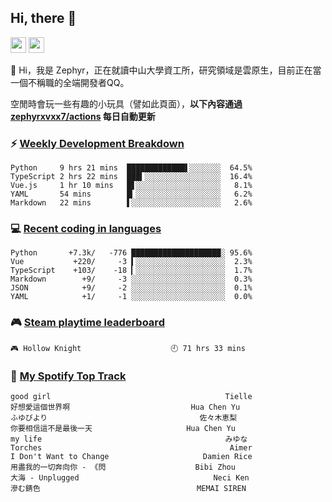 <!--
**zephyrxvxx7/zephyrxvxx7** is a ✨ _special_ ✨ repository because its `README.md` (this file) appears on your GitHub profile.

Here are some ideas to get you started:

- 🔭 I’m currently working on ...
- 🌱 I’m currently learning ...
- 👯 I’m looking to collaborate on ...
- 🤔 I’m looking for help with ...
- 💬 Ask me about ...
- 📫 How to reach me: ...
- 😄 Pronouns: ...
- ⚡ Fun fact: ...
-->

## Hi, there 👋

<a href="https://www.instagram.com/zephyrxvxx7/"><img src="https://img.shields.io/badge/instagram-3f729b?&style=for-the-badge&logo=instagram&logoColor=white" height=25></a>
<a href="https://zephyrxvxx7.me/"><img src="https://img.shields.io/badge/blog-gray?&style=for-the-badge&logo=hexo&logoColor=white" height=25></a>

👋 Hi，我是 Zephyr，正在就讀中山大學資工所，研究領域是雲原生，目前正在當一個不稱職的全端開發者QQ。

空閒時會玩一些有趣的小玩具（譬如此頁面），**以下內容通過 [zephyrxvxx7/actions](https://github.com/zephyrxvxx7/zephyrxvxx7/actions) 每日自動更新**

### ⚡ [Weekly Development Breakdown](https://gist.github.com/zephyrxvxx7/ee1787313f0772b51494d051b5edde7f)

<!-- code_time start -->

```text
Python     9 hrs 21 mins  █████████████▌░░░░░░░  64.5%
TypeScript 2 hrs 22 mins  ███▍░░░░░░░░░░░░░░░░░  16.4%
Vue.js     1 hr 10 mins   █▋░░░░░░░░░░░░░░░░░░░   8.1%
YAML       54 mins        █▎░░░░░░░░░░░░░░░░░░░   6.2%
Markdown   22 mins        ▌░░░░░░░░░░░░░░░░░░░░   2.6%
```

<!-- code_time end -->

### 💻 [Recent coding in languages](https://gist.github.com/zephyrxvxx7/08c5ff0fead26978490fef5d749f43ea)

<!-- code_diff start -->

```text
Python       +7.3k/   -776 ████████████████████░ 95.6%
Vue           +220/     -3 ▍░░░░░░░░░░░░░░░░░░░░  2.3%
TypeScript    +103/    -18 ▎░░░░░░░░░░░░░░░░░░░░  1.7%
Markdown        +9/     -3 ░░░░░░░░░░░░░░░░░░░░░  0.3%
JSON            +9/     -2 ░░░░░░░░░░░░░░░░░░░░░  0.1%
YAML            +1/     -1 ░░░░░░░░░░░░░░░░░░░░░  0.0%
```

<!-- code_diff end -->

### 🎮 [Steam playtime leaderboard](https://gist.github.com/zephyrxvxx7/f77b8978877f959b69d84723c43a4a64)

<!-- steam_time start -->

```text
🎮 Hollow Knight                    🕘 71 hrs 33 mins
```

<!-- steam_time end -->

### 🎵 [My Spotify Top Track](https://gist.github.com/zephyrxvxx7/fe159fde5ec9ebea27e03dd63a71e78f)

<!-- spotify_track start -->

```text
good girl                                       Tielle
好想愛這個世界啊                           Hua Chen Yu
ふゆびより                                  佐々木恵梨
你要相信這不是最後一天                     Hua Chen Yu
my life                                         みゆな
Torches                                          Aimer
I Don't Want to Change                     Damien Rice
用盡我的一切奔向你 - 《閃                    Bibi Zhou
大海 - Unplugged                              Neci Ken
滲む錆色                                   MEMAI SIREN
```

<!-- spotify_track end -->
